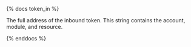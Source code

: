 {% docs token_in %}

The full address of the inbound token. This string contains the account, module, and resource.

{% enddocs %}